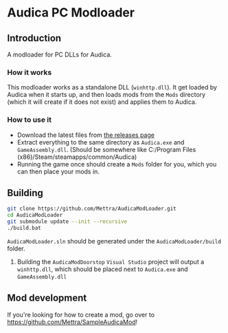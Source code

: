# Audica PC Modloader

## Introduction

A modloader for PC DLLs for Audica.

### How it works

This modloader works as a standalone DLL (`winhttp.dll`). It get loaded by Audica when it starts up, and then loads mods from the `Mods` directory (which it will create if it does not exist) and applies them to Audica.

### How to use it

* Download the latest files from [the releases page](https://github.com/Mettra/AudicaModLoader/releases)
* Extract everything to the same directory as `Audica.exe` and `GameAssembly.dll`. (Should be somewhere like C:/Program Files (x86)/Steam/steamapps/common/Audica)
* Running the game once should create a `Mods` folder for you, which you can then place your mods in.

## Building

```bash
git clone https://github.com/Mettra/AudicaModLoader.git
cd AudicaModLoader
git submodule update --init --recursive
./build.bat
```
`AudicaModLoader.sln` should be generated under the `AudicaModLoader/build` folder.

1. Building the `AudicaModDoorstop` `Visual Studio` project will output a `winhttp.dll`, which should be placed next to `Audica.exe` and `GameAssembly.dll`

## Mod development

If you're looking for how to create a mod, go over to https://github.com/Mettra/SampleAudicaMod!
